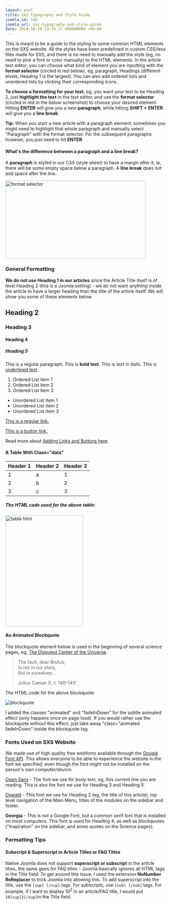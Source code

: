 ```yaml
---
layout: post
title: SXS Typography and Style Guide
joomla_id: 160
joomla_url: sxs-typography-and-style-guide
date: 2014-10-10 23:34:17.000000000 +00:00
---
```

<p>This is meant to be a guide to the styling to some common HTML elements on the SXS website. All the styles have been predefined in custom CSS/less files made for SXS, and there is no need to manually add the style (eg, no need to pick a font or color manually) to the HTML elements. In the article text editor, you can choose what kind of element you are inputting with the <strong>format selector</strong> (circled in red below), eg, paragraph, Headings (different elvels, Heading 1 is the largest). You can also add ordered lists and unordered lists by clicking their corresponding icons.</p>
<p><strong>To choose a formatting for your text</strong>, eg, you want your text to be Heading 2, just <strong>highlight the text</strong> in the text editor, and use the <strong>format selector</strong> (circled in red in the below screenshot) to choose your desired element. Hitting <strong>ENTER</strong> will give you a new <strong>paragraph</strong>, while hitting <strong>SHIFT + ENTER</strong> will give you a <strong>line break</strong>.</p>
<p><strong>Tip:</strong> When you start a new article with a paragraph element, sometimes you might need to highlight that whole paragraph and manually select "Paragraph" with the format selector. For the subsequent paragraphs however, you just need to hit <strong>ENTER</strong>.</p>
<h4>What's the difference between a paragraph and a line break?</h4>
<p>A <strong>paragraph</strong> is styled in our CSS (style sheet) to have a margin after it, ie, there will be some empty space below a paragraph. A <strong>line break</strong> does not add space after the line.</p>
<p><img class="tnm" alt="format selector" src="images/tutorials/format_selector.jpg" height="243" width="438" /></p>
<h3>General Formatting</h3>
<p><strong>We do not use Heading 1 in our articles</strong> since the Article Title itself is of level Heading 2 (this is a Joomla setting) - we do not want anything inside the article to have a larger heading than the title of the article itself. We will show you some of these elements below.</p>
<h2>Heading 2</h2>
<h3>Heading 3</h3>
<h4>Heading 4</h4>
<h5>Heading 5</h5>
<p>This is a regular paragraph. This is <strong>bold text</strong>. This is <em>text in italic</em>. This is <span style="text-decoration: underline;">underlined text</span>.</p>
<ol>
<li>Ordered List item 1</li>
<li>Ordered List item 2</li>
<li>Ordered List item 3</li>
</ol>
<ul>
<li>Unordered List item 1</li>
<li>Unordered List item 2</li>
<li>Unordered List item 3</li>
</ul>
<p><a href="https://black-holes.org" title="This is a regular link.">This is a regular link.</a></p>
<p><a href="https://black-holes.org" class="button">This is a button link.</a></p>
<p>Read more about <a href="index.php?option=com_content&amp;view=article&amp;id=166&amp;Itemid=434" title="Adding Links and Buttons">Adding Links and Buttons here</a>.</p>
<h4>A Table With Class="data"</h4>
<table class="data">
<thead>
<tr><th>Header 1</th><th>Header 2</th><th>Header 3</th></tr>
</thead>
<tbody>
<tr>
<td>1</td>
<td>a</td>
<td>1</td>
</tr>
<tr>
<td>2</td>
<td>b</td>
<td>2</td>
</tr>
<tr>
<td>3</td>
<td>c</td>
<td>3</td>
</tr>
</tbody>
</table>
<h5>The HTML code used for the above table:</h5>
<p><img class="frame" alt="table html" src="images/compact_objects/table_html.png" height="347" width="243" /></p>
<h4>An Animated Blockquote</h4>
<p>The blockquote element below is used in the beginning of several science pages, eg, <a href="the-science-relativity/relativity/the-disputed-center-of-the-universe" title="The Disputed Center of the Universe">The Disputed Center of the Universe</a>.</p>
<blockquote class="animated fadeInDown">
<p class="quote">The fault, dear Brutus, <br /> Is not in our stars, <br /> But in ourselves...</p>
<p class="source">Julius Caesar (I, ii, 140–141)</p>
</blockquote>
<p>The HTML code for the above blockquote:</p>
<p><img class="frame" alt="blockquote" src="images/tutorials/blockquote.png" /></p>
<p>I added the classes "animated" and "fadeInDown" for the subtle animated effect (only happens once on page load). If you would rather use the blockquote without this effect, just take away "class="animated fadeInDown" inside the blockquote tag.</p>
<h3>Fonts Used on SXS Website</h3>
<p>We made use of high quality free webfonts available through the <a href="https://www.google.com/fonts" target="_blank" title="Google Font API">Google Font API</a>. This allows everyone to be able to experience the website in the font we specified, even though the font might not be installed on the person's own computer/device.</p>
<p><a href="https://www.google.com/fonts/specimen/Open+Sans" target="_blank" title="Open Sans">Open Sans</a> - The font we use for body text, eg, this current line you are reading. This is also the font we use for Heading 3 and Heading 5.</p>
<p><a href="https://www.google.com/fonts/specimen/Oswald" target="_blank" title="Oswald">Oswald</a> - This font we use for Heading 2 (eg, the title of this article), top level navigation of the Main Menu, titles of the modules on the sidebar and footer.</p>
<p><strong>Georgia</strong> - This is not a Google Font, but a common serif font that is installed on most computers. This font is used for Heading 4, as well as blockquotes ("Inspiration" on the sidebar, and some quotes on the Science pages).</p>
<h3>Formatting Tips</h3>
<h4>Subscript &amp; Superscript in Article Titles or FAQ Titles</h4>
<p>Native Joomla does not support <strong>superscript or subscript</strong> in the article titles, the same goes for FAQ titles - Joomla basically ignores all HTML tags in the Title field. To get around this issue, I used the extension <strong>NoNumber ReReplacer</strong> to trick Joomla into allowing this. To add superscript into the title, use the <code>[<span style="display: none;">s</span>sup] [<span style="display: none;">s</span>/sup]</code> tags. For subscripts, use <code>[<span style="display: none;">s</span>sub] [<span style="display: none;">s</span>/sub]</code> tags. For example, if I want to display 10<sup>2</sup> in an article/FAQ title, I would put <code>10[<span style="display: none;">s</span>sup]2[<span style="display: none;">s</span>/sup]</code>in the Title field.</p>
